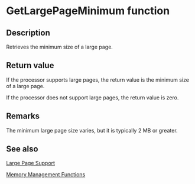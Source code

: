 # GetLargePageMinimum function

## Description

Retrieves the minimum size of a large page.

## Return value

If the processor supports large pages, the return value is the minimum size of a large page.

If the processor does not support large pages, the return value is zero.

## Remarks

The minimum large page size varies, but it is typically 2 MB or greater.

## See also

[Large Page Support](https://learn.microsoft.com/windows/desktop/Memory/large-page-support)

[Memory Management Functions](https://learn.microsoft.com/windows/desktop/Memory/memory-management-functions)